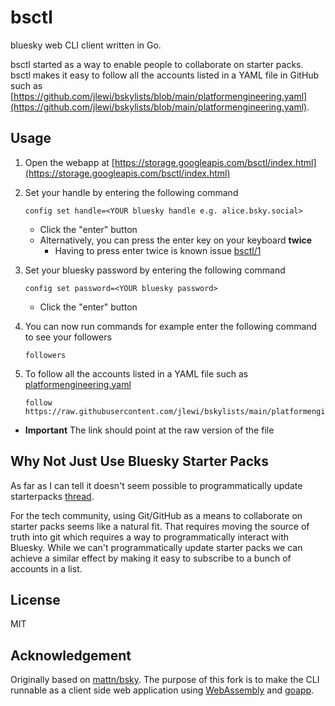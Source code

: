 # bsctl

bluesky web CLI client written in Go.

bsctl started as a way to enable people to collaborate on starter packs.
bsctl makes it easy to follow all the accounts listed in a YAML file in GitHub such as 
[https://github.com/jlewi/bskylists/blob/main/platformengineering.yaml](https://github.com/jlewi/bskylists/blob/main/platformengineering.yaml).

## Usage

1. Open the webapp at [https://storage.googleapis.com/bsctl/index.html](https://storage.googleapis.com/bsctl/index.html)

1. Set your handle by entering the following command

   ```
   config set handle=<YOUR bluesky handle e.g. alice.bsky.social> 
   ```
   
   * Click the "enter" button
   * Alternatively, you can press the enter key on your keyboard **twice** 
     * Having to press enter twice is known issue [bsctl/1](https://github.com/jlewi/bsctl/issues/1)

1. Set your bluesky password by entering the following command

   ```
   config set password=<YOUR bluesky password> 
   ```
   
   * Click the "enter" button

1. You can now run commands for example enter the following command to see your followers

   ```
   followers
   ```
   
1. To follow all the accounts listed in a YAML file such as [platformengineering.yaml](https://github.com/jlewi/bskylists/blob/main/platformengineering.yaml)

   ```
   follow https://raw.githubusercontent.com/jlewi/bskylists/main/platformengineering.yaml
   ```
   
  * **Important** The link should point at the raw version of the file

## Why Not Just Use Bluesky Starter Packs

As far as I can tell it doesn't seem possible to programmatically update starterpacks 
[thread](https://bsky.app/profile/eribeiro.bsky.social/post/3l7t6gnvyck2a).

For the tech community, using Git/GitHub as a means to collaborate on starter packs seems like a natural fit.
That requires moving the source of truth into git which requires a way to programmatically interact with Bluesky.
While we can't programmatically update starter packs we can achieve a similar effect by making it easy to
subscribe to a bunch of accounts in a list.


## License

MIT

## Acknowledgement 

Originally based on [mattn/bsky](https://github.com/mattn/bsky).
The purpose of this fork is to make the CLI runnable as a client side
web application using [WebAssembly](https://webassembly.org/) and
[goapp](https://github.com/maxence-charriere/go-app).
